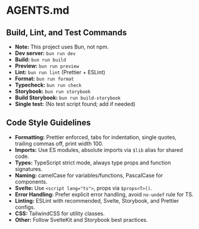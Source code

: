 # AGENTS.md

## Build, Lint, and Test Commands

- **Note:** This project uses Bun, not npm.
- **Dev server:** `bun run dev`
- **Build:** `bun run build`
- **Preview:** `bun run preview`
- **Lint:** `bun run lint` (Prettier + ESLint)
- **Format:** `bun run format`
- **Typecheck:** `bun run check`
- **Storybook:** `bun run storybook`
- **Build Storybook:** `bun run build-storybook`
- **Single test:** (No test script found; add if needed)

## Code Style Guidelines

- **Formatting:** Prettier enforced, tabs for indentation, single quotes, trailing commas off, print width 100.
- **Imports:** Use ES modules, absolute imports via `$lib` alias for shared code.
- **Types:** TypeScript strict mode, always type props and function signatures.
- **Naming:** camelCase for variables/functions, PascalCase for components.
- **Svelte:** Use `<script lang="ts">`, props via `$props<T>()`.
- **Error Handling:** Prefer explicit error handling, avoid `no-undef` rule for TS.
- **Linting:** ESLint with recommended, Svelte, Storybook, and Prettier configs.
- **CSS:** TailwindCSS for utility classes.
- **Other:** Follow SvelteKit and Storybook best practices.
